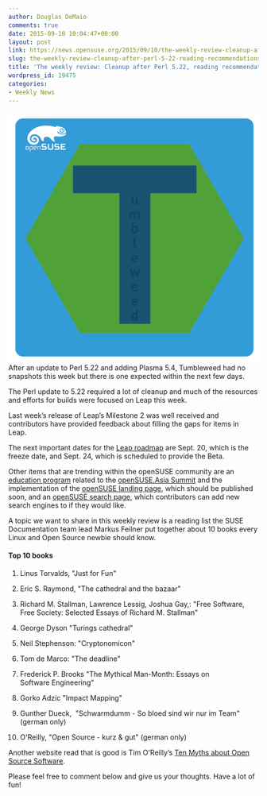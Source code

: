 ```yaml
---
author: Douglas DeMaio
comments: true
date: 2015-09-10 10:04:47+00:00
layout: post
link: https://news.opensuse.org/2015/09/10/the-weekly-review-cleanup-after-perl-5-22-reading-recommendations/
slug: the-weekly-review-cleanup-after-perl-5-22-reading-recommendations
title: 'The weekly review: Cleanup after Perl 5.22, reading recommendations'
wordpress_id: 19475
categories:
- Weekly News
---
```


[![Tumbleweed](/wp-content/uploads/2015/07/Tumbleweed.png)](/wp-content/uploads/2015/07/Tumbleweed.png)After an update to Perl 5.22 and adding Plasma 5.4, Tumbleweed had no snapshots this week but there is one expected within the next few days. 

The Perl update to 5.22 required a lot of cleanup and much of the resources and efforts for builds were focused on Leap this week.

Last week’s release of Leap’s Milestone 2 was well received and contributors have provided feedback about filling the gaps for items in Leap.

The next important dates for the [Leap roadmap](https://en.opensuse.org/openSUSE:Roadmap) are Sept. 20, which is the freeze date, and Sept. 24, which is scheduled to provide the Beta.

Other items that are trending within the openSUSE community are an [education program](https://news.opensuse.org/2015/09/08/opensuse-asia-summit-expands-with-study-area/) related to the [openSUSE.Asia Summit](https://events.opensuse.org/conference/summitasia15) and the implementation of the [openSUSE landing page](http://cyntss.github.io/opensuse-landing-page/), which should be published soon, and an [openSUSE search page](http://opensuse.github.io/searchPage/), which contributors can add new search engines to if they would like.

A topic we want to share in this weekly review is a reading list the SUSE Documentation team lead Markus Feilner put together about 10 books every Linux and Open Source newbie should know.


#### Top 10 books





	
  1. Linus Torvalds, "Just for Fun"

	
  2. Eric S. Raymond, "The cathedral and the bazaar"

	
  3. Richard M. Stallman, Lawrence Lessig, Joshua Gay,: "Free Software, Free Society: Selected Essays of Richard M. Stallman"

	
  4. George Dyson "Turings cathedral"

	
  5. Neil Stephenson: "Cryptonomicon"

	
  6. Tom de Marco: "The deadline"

	
  7. Frederick P. Brooks "The Mythical Man-Month: Essays on Software Engineering"

	
  8. Gorko Adzic "Impact Mapping"

	
  9. Gunther Dueck,  "Schwarmdumm - So bloed sind wir nur im Team" (german only)

	
  10. O'Reilly, "Open Source - kurz & gut" (german only)


Another website read that is good is Tim O'Reilly’s [Ten Myths about Open Source Software](http://www.oreilly.de/opensource/os_artikel/myths_1199.html).

Please feel free to comment below and give us your thoughts. Have a lot of fun!
